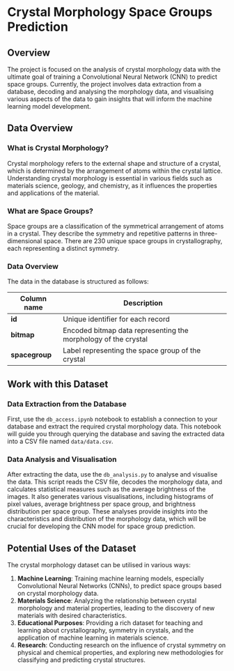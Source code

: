 # Crystal Morphology Space Groups Prediction

## Overview
The project is focused on the analysis of crystal morphology data with the ultimate goal of training a Convolutional Neural Network (CNN) to predict space groups. Currently, the project involves data extraction from a database, decoding and analysing the morphology data, and visualising various aspects of the data to gain insights that will inform the machine learning model development.

## Data Overview
### What is Crystal Morphology?

Crystal morphology refers to the external shape and structure of a crystal, which is determined by the arrangement of atoms within the crystal lattice. Understanding crystal morphology is essential in various fields such as materials science, geology, and chemistry, as it influences the properties and applications of the material.

### What are Space Groups?
Space groups are a classification of the symmetrical arrangement of atoms in a crystal. They describe the symmetry and repetitive patterns in three-dimensional space. There are 230 unique space groups in crystallography, each representing a distinct symmetry.

### Data Overview
The data in the database is structured as follows:

| Column name    | Description                                                    |
|----------------|----------------------------------------------------------------|
| **id**         | Unique identifier for each record                              |
| **bitmap**     | Encoded bitmap data representing the morphology of the crystal |
| **spacegroup** | Label representing the space group of the crystal              |


## Work with this Dataset
### Data Extraction from the Database
First, use the `db_access.ipynb` notebook to establish a connection to your database and extract the required crystal morphology data. This notebook will guide you through querying the database and saving the extracted data into a CSV file named `data/data.csv`.

### Data Analysis and Visualisation
After extracting the data, use the `db_analysis.py` to analyse and visualise the data. This script reads the CSV file, decodes the morphology data, and calculates statistical measures such as the average brightness of the images. It also generates various visualisations, including histograms of pixel values, average brightness per space group, and brightness distribution per space group. These analyses provide insights into the characteristics and distribution of the morphology data, which will be crucial for developing the CNN model for space group prediction.

## Potential Uses of the Dataset
The crystal morphology dataset can be utilised in various ways:
1. **Machine Learning**: Training machine learning models, especially Convolutional Neural Networks (CNNs), to predict space groups based on crystal morphology data.
2. **Materials Science**: Analyzing the relationship between crystal morphology and material properties, leading to the discovery of new materials with desired characteristics.
3. **Educational Purposes**: Providing a rich dataset for teaching and learning about crystallography, symmetry in crystals, and the application of machine learning in materials science.
4. **Research**: Conducting research on the influence of crystal symmetry on physical and chemical properties, and exploring new methodologies for classifying and predicting crystal structures.

